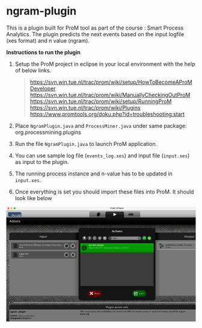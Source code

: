 # ngram-plugin
This is a plugin built for ProM tool as part of the course : Smart Process Analytics. The plugin predicts the next events based on the input logfile (xes format) and n value (ngram). 

**Instructions to run the plugin**
1) Setup the ProM project in eclipse in your local environment with the help of below links.
   > https://svn.win.tue.nl/trac/prom/wiki/setup/HowToBecomeAProMDeveloper  <br />
   > https://svn.win.tue.nl/trac/prom/wiki/ManuallyCheckingOutProM  <br />
   > https://svn.win.tue.nl/trac/prom/wiki/setup/RunningProM  <br />
   > https://svn.win.tue.nl/trac/prom/wiki/Plugins  <br />
   > https://www.promtools.org/doku.php?id=troubleshooting:start  <br />

2) Place `NgramPlugin.java` and `ProcessMiner.java`  under same package: org.processmining.plugins
3) Run the file `NgramPlugin.java` to launch ProM application.
4) You can use sample log file (`events_log.xes`) and input file (`input.xes`) as input to the plugin.
5) The running process instance and n-value has to be updated in `input.xes`.
6) Once everything is set you should import these files into ProM. It should look like below
 
 
![plugin image][1]

 

[1]: https://github.com/nagaraj-bahubali/Uni/blob/master/SmartProcessAnalytics/plugin_image.png
